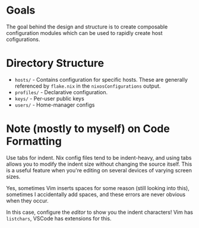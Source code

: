 # Goals

The goal behind the design and structure is to create composable configuration modules which can be used to rapidly create host cofigurations. 

# Directory Structure

- `hosts/` - Contains configuration for specific hosts. These are generally referenced by `flake.nix` in the `nixosConfigurations` output.
- `profiles/` - Declarative configuration.
- `keys/` - Per-user public keys
- `users/` - Home-manager configs

# Note (mostly to myself) on Code Formatting

Use tabs for indent. Nix config files tend to be indent-heavy, and using tabs allows you to modify the indent size without changing the source itself. This is a useful feature when you're editing on several devices of varying screen sizes. 

Yes, sometimes Vim inserts spaces for some reason (still looking into this), sometimes I accidentally add spaces, and these errors are never obvious when they occur.

In this case, configure the *editor* to show you the indent characters! Vim has `listchars`, VSCode has extensions for this.
